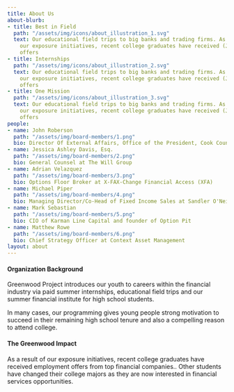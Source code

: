 ```yaml
---
title: About Us
about-blurb:
- title: Best in Field
  path: "/assets/img/icons/about_illustration_1.svg"
  text: Our educational field trips to big banks and trading firms. As a result of
    our exposure initiatives, recent college graduates have received (Jan 2018) employment
    offers
- title: Internships
  path: "/assets/img/icons/about_illustration_2.svg"
  text: Our educational field trips to big banks and trading firms. As a result of
    our exposure initiatives, recent college graduates have received (Jan 2018) employment
    offers
- title: One Mission
  path: "/assets/img/icons/about_illustration_3.svg"
  text: Our educational field trips to big banks and trading firms. As a result of
    our exposure initiatives, recent college graduates have received (Jan 2018) employment
    offers
people:
- name: John Roberson
  path: "/assets/img/board-members/1.png"
  bio: Director Of External Affairs, Office of the President, Cook County Board
- name: Jessica Ashley Davis, Esq.
  path: "/assets/img/board-members/2.png"
  bio: General Counsel at The Will Group
- name: Adrian Velazquez
  path: "/assets/img/board-members/3.png"
  bio: Options Floor Broker at X-FAX-Change Financial Access (XFA)
- name: Michael Piper
  path: "/assets/img/board-members/4.png"
  bio: Managing Director/Co-Head of Fixed Income Sales at Sandler O'Neill & Partners
- name: Mark Sebastian
  path: "/assets/img/board-members/5.png"
  bio: CIO of Karman Line Capital and founder of Option Pit
- name: Matthew Rowe
  path: "/assets/img/board-members/6.png"
  bio: Chief Strategy Officer at Context Asset Management
layout: about
---
```


#### Organization Background

Greenwood Project introduces our youth to careers within the financial industry via paid summer internships, educational field trips and our summer financial institute for high school students.

In many cases, our programming gives young people strong motivation to succeed in their remaining high school tenure and also a compelling reason to attend college.

#### The Greenwood Impact 

As a result of our exposure initiatives, recent college graduates have received employment offers from top financial companies.. Other students have changed their college majors as they are now interested in financial services opportunities.